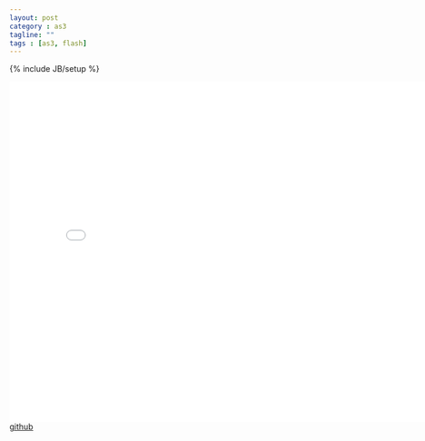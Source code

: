 ```yaml
---
layout: post
category : as3
tagline: ""
tags : [as3, flash]
---
```

{% include JB/setup %}


<div id="altContent" style="width:800px height:600px">
<iframe src="/assets/native3d/flashshaderterrain" width="800" height="600" frameborder="no" border="0" marginwidth="0" marginheight="0" scrolling="no" allowtransparency="yes">
</iframe>
<a href='https://github.com/matrix3d/FlashShader/'>github</a>
</div>